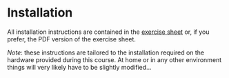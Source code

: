 # Installation
All installation instructions are contained in the [exercise sheet](https://heathered-minnow-f5a.notion.site/02-Image-Restoration-exercises-24de3b6276764d9fae60c96b1f3ab772) or, if you prefer, the PDF version of the exercise sheet.

_Note_: these instructions are tailored to the installation required on the hardware provided during this course. At home or in any other environment things will very likely have to be slightly modified...
